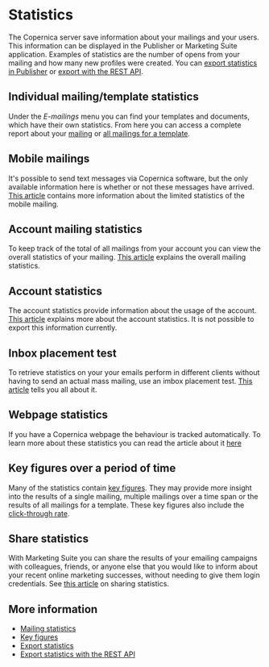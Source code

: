 # Statistics

The Copernica server save information about your mailings and your users. 
This information can be displayed in the Publisher or Marketing Suite application. Examples 
of statistics are the number of opens from your mailing and how many new 
profiles were created. You can [export statistics in Publisher](./statistics-export) 
or [export with the REST API](./rest-get-logfiles-names).

## Individual mailing/template statistics

Under the *E-mailings* menu you can find your templates and documents, which 
have their own statistics. From here you can access a complete report 
about your [mailing](./statistics-mailing) or [all mailings for a template](./statistics-template).

## Mobile mailings

It's possible to send text messages via Copernica software, but the only available 
information here is whether or not these messages have arrived. [This article](statistics-mobile-mailing) 
contains more information about the limited statistics of the mobile mailing.

## Account mailing statistics

To keep track of the total of all mailings from your account you can 
view the overall statistics of your mailing. [This article](./statistics-account-mailings) 
explains the overall mailing statistics.

## Account statistics

The account statistics provide information about the usage of the account. 
[This article](./statistics-account) explains more about the account statistics. 
It is not possible to export this information currently.

## Inbox placement test
To retrieve statistics on your your emails perform in different clients without having to send
an actual mass mailing, use an imbox placement test. [This article](./inbox-placement-test) tells you all about it.

## Webpage statistics

If you have a Copernica webpage the behaviour is tracked automatically. 
To learn more about these statistics you can read the article about it 
[here](./statistics-webpage)

## Key figures over a period of time

Many of the statistics contain [key figures](./statistics-key-figures). 
They may provide more insight into the results of a single mailing, 
multiple mailings over a time span or the results of all mailings for a 
template. These key figures also include the [click-through rate](./statistics-ctr).

## Share statistics

With Marketing Suite you can share the results of your emailing campaigns with colleagues, 
friends, or anyone else that you would like to inform about your recent 
online marketing successes, without needing to give them login credentials. 
See [this article](./statistics-share) on sharing statistics.

## More information

* [Mailing statistics](./statistics-mailing)
* [Key figures](./statistics-key-figures)
* [Export statistics](./statistics-export)
* [Export statistics with the REST API](./rest-get-logfiles-names)
